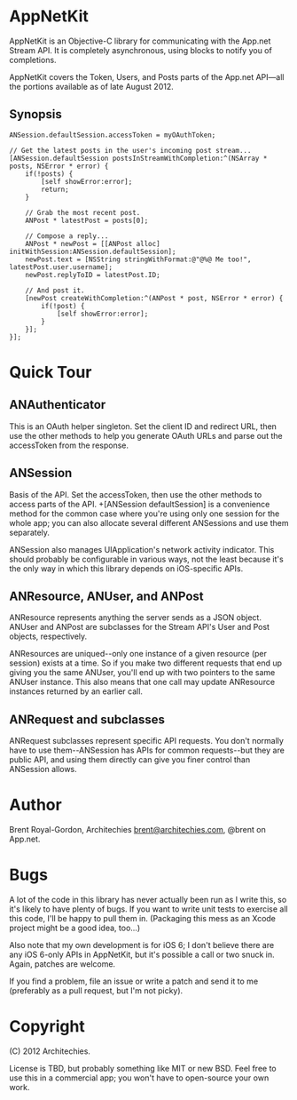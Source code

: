 AppNetKit
=========

AppNetKit is an Objective-C library for communicating with the App.net Stream API. It is completely asynchronous, using blocks to notify you of completions.

AppNetKit covers the Token, Users, and Posts parts of the App.net API—all the portions available as of late August 2012.

Synopsis
------

    ANSession.defaultSession.accessToken = myOAuthToken;
    
    // Get the latest posts in the user's incoming post stream...
    [ANSession.defaultSession postsInStreamWithCompletion:^(NSArray * posts, NSError * error) {
        if(!posts) {
            [self showError:error];
            return;
        }
        
        // Grab the most recent post.
        ANPost * latestPost = posts[0];
        
        // Compose a reply...
        ANPost * newPost = [[ANPost alloc] initWithSession:ANSession.defaultSession];
        newPost.text = [NSString stringWithFormat:@"@%@ Me too!", latestPost.user.username];
        newPost.replyToID = latestPost.ID;
        
        // And post it.
        [newPost createWithCompletion:^(ANPost * post, NSError * error) {
            if(!post) {
                [self showError:error];
            }
        }];
    }];


Quick Tour
=========

ANAuthenticator
-------------

This is an OAuth helper singleton. Set the client ID and redirect URL, then use the other methods to help you generate OAuth URLs and parse out the accessToken from the response.

ANSession
--------

Basis of the API. Set the accessToken, then use the other methods to access parts of the API. +[ANSession defaultSession] is a convenience method for the common case where you're using only one session for the whole app; you can also allocate several different ANSessions and use them separately.

ANSession also manages UIApplication's network activity indicator. This should probably be configurable in various ways, not the least because it's the only way in which this library depends on iOS-specific APIs.

ANResource, ANUser, and ANPost
----------------------------

ANResource represents anything the server sends as a JSON object. ANUser and ANPost are subclasses for the Stream API's User and Post objects, respectively.

ANResources are uniqued--only one instance of a given resource (per session) exists at a time. So if you make two different requests that end up giving you the same ANUser, you'll end up with two pointers to the same ANUser instance. This also means that one call may update ANResource instances returned by an earlier call.

ANRequest and subclasses
---------------------

ANRequest subclasses represent specific API requests. You don't normally have to use them--ANSession has APIs for common requests--but they are public API, and using them directly can give you finer control than ANSession allows.

Author
======

Brent Royal-Gordon, Architechies <brent@architechies.com>, @brent on App.net.

Bugs
====

A lot of the code in this library has never actually been run as I write this, so it's likely to have plenty of bugs. If you want to write unit tests to exercise all this code, I'll be happy to pull them in. (Packaging this mess as an Xcode project might be a good idea, too...)

Also note that my own development is for iOS 6; I don't believe there are any iOS 6-only APIs in AppNetKit, but it's possible a call or two snuck in. Again, patches are welcome.

If you find a problem, file an issue or write a patch and send it to me (preferably as a pull request, but I'm not picky).

Copyright
========

(C) 2012 Architechies.

License is TBD, but probably something like MIT or new BSD. Feel free to use this in a commercial app; you won't have to open-source your own work.
